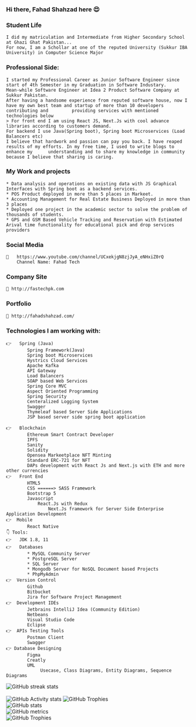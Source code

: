 ### Hi there, Fahad Shahzad here 😍

    
### Student Life
    I did my matriculation and Intermediate from Higher Secondary School at Ghazi Ghat Pakistan... 
    For now, I am a Schollar at one of the reputed University (Sukkur IBA University) in Computer Science Major

###  Professional Side:
    I started my Professional Career as Junior Software Engineer since start of 4th Semester in my Graduation in Software Industary.
    Mean-while Software Engineer at Idea 2 Product Software Company at Sukkur Pakistan. 
    After having a handsome experience from reputed software house, now I have my own best team and startup of more than 10 developers contributing and         providing services with mentioned technologies below
    > For front end I am using React JS, Next.Js with cool advance libraries according to customers demand.
    For backend I use Java(Spring boot), Spring boot Microservices (Load Balancers etc)
    I believe that hardwork and passion can pay you back. I have reaped results of my efforts. In my free time, I used to write blogs to enhance my      understanding and to share my knowledge in community because I believe that sharing is caring.
### My Work and projects
    * Data analysis and operations on existing data with JS Graphical Interfaces with Spring boot as a backend services.
    * POS Product deployed in more than 5 places in Markeet.
    * Accounting Management for Real Estate Business Deployed in more than 3 places
    * Deployed one project in the academic sector to solve the problem of thousands of students.
    * GPS and GSM Based Vehicle Tracking and Reservation with Estimated Arival time functionality for educational pick and drop services providers
### Social Media
    🔗	https://www.youtube.com/channel/UCxekjgN8zjJyA_eNHxiZ0rQ
        Channel Name: Fahad Tech
### Company Site 
    🔗 http://fastechpk.com
    
### Portfolio    
    🔗 http://fahadshahzad.com/

### Technologies I am working with:
    👉   Spring (Java)
            Spring Framework(Java)
            Spring boot Microservices
            Hystrics Cloud Services
            Apache Kafka
            API Gateway
            Load Balancers
            SOAP based Web Services
            Spring Core MVC
            Aspect Oriented Programming
            Spring Security 
            Centeralized Logging System
            Swagger
            Thymeleaf based Server Side Applications
            JSP based server side spring boot application
    
    👉	Blockchain
            Ethereum Smart Contract Developer
            IPFS
            Sanity
            Solidity
            Opensea Markeetplace NFT Minting
            Standard ERC-721 for NFT
            DAPs development with React Js and Next.js with ETH and more other currencies 
    👉	Front End
            HTML5
            CSS ======> SASS Framework
            Bootstrap 5
            Javascript
                React.Js with Redux
                    Next.Js framework for Server Side Enterprise Application Development
    👉  Mobile
            React Native
    👇 Tools:
    👉	JDK 1.8, 11
    👉	Databases
            * MySQL Community Server
            * PostgreSQL Server
            * SQL Server
            * Mongodb Server for NoSQL Document based Projects
            * PhpMyAdmin
    👉  Version Control
            Github
            Bitbucket
            Jira for Software Project Management
    👉  Development IDEs
            Jetbrains IntelliJ Idea (Community Edition)
            Netbeans
            Visual Studio Code
            Eclipse 
    👉  APIs Testing Tools
            Postman Client
            Swagger
    👉 Database Designing
            Figma
            Creatly
            UML
                 Usecase, Class Diagrams, Entity Diagrams, Sequence Diagrams
![GitHub streak stats](https://github-readme-streak-stats.herokuapp.com/?user=fahad-qureshi786)  
<br/>
 ![GitHub Activity stats]( https://activity-graph.herokuapp.com/graph?username=fahad-qureshi786)
![GitHub Trophies ](https://github-profile-trophy.vercel.app/?username=fahad-qureshi786)  
![GitHub stats](https://github-readme-stats.vercel.app/api?username=fahad-qureshi786&show_icons=true&theme=dark)  
![GitHub metrics](https://metrics.lecoq.io/fahad-qureshi786)  
![GitHub Trophies ](https://github-readme-stats.vercel.app/api/top-langs/?username=fahad-qureshi786)  
